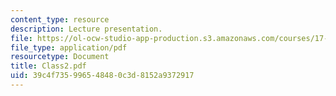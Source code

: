 ```yaml
---
content_type: resource
description: Lecture presentation.
file: https://ol-ocw-studio-app-production.s3.amazonaws.com/courses/17-918-new-global-agenda-exploring-21st-century-challenges-through-innovations-in-information-technologies-january-iap-2006/39c4f735996548480c3d8152a9372917_Class2.pdf
file_type: application/pdf
resourcetype: Document
title: Class2.pdf
uid: 39c4f735-9965-4848-0c3d-8152a9372917
---
```

